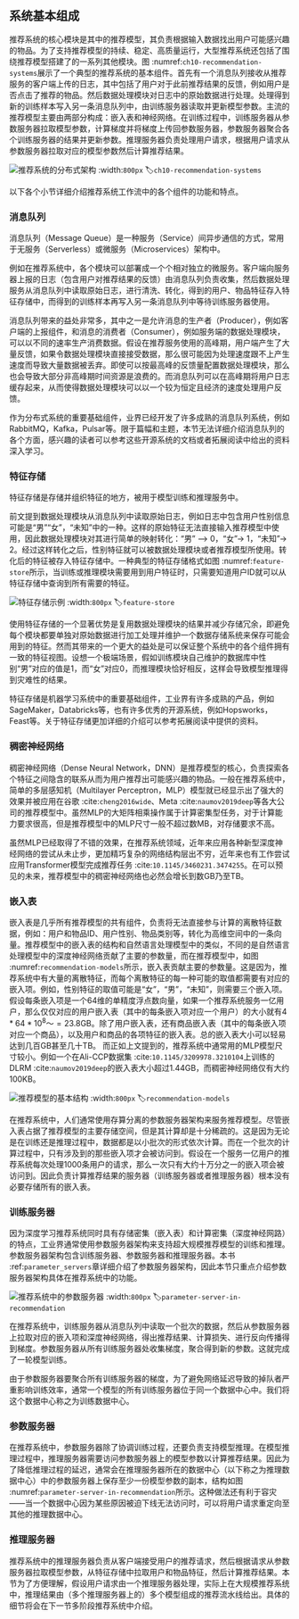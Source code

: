 ## 系统基本组成

推荐系统的核心模块是其中的推荐模型，其负责根据输入数据找出用户可能感兴趣的物品。为了支持推荐模型的持续、稳定、高质量运行，大型推荐系统还包括了围绕推荐模型搭建了的一系列其他模块。图 :numref:`ch10-recommendation-systems`展示了一个典型的推荐系统的基本组件。首先有一个消息队列接收从推荐服务的客户端上传的日志，其中包括了用户对于此前推荐结果的反馈，例如用户是否点击了推荐的物品。然后数据处理模块对日志中的原始数据进行处理。处理得到新的训练样本写入另一条消息队列中，由训练服务器读取并更新模型参数。主流的推荐模型主要由两部分构成：嵌入表和神经网络。在训练过程中，训练服务器从参数服务器拉取模型参数，计算梯度并将梯度上传回参数服务器，参数服务器聚合各个训练服务器的结果并更新参数。推理服务器负责处理用户请求，根据用户请求从参数服务器拉取对应的模型参数然后计算推荐结果。

![推荐系统的分布式架构](../img/ch10/ch-recsys/ch10-recommendation-systems.png)
:width:`800px`
:label:`ch10-recommendation-systems`

以下各个小节详细介绍推荐系统工作流中的各个组件的功能和特点。

### 消息队列
消息队列（Message Queue）是一种服务（Service）间异步通信的方式，常用于无服务（Serverless）或微服务（Microservices）架构中。

例如在推荐系统中，各个模块可以部署成一个个相对独立的微服务。客户端向服务器上报的日志（包含用户对推荐结果的反馈）由消息队列负责收集，然后数据处理服务从消息队列中读取原始日志，进行清洗、转化，得到的用户、物品特征存入特征存储中，而得到的训练样本再写入另一条消息队列中等待训练服务器使用。

消息队列带来的益处非常多，其中之一是允许消息的生产者（Producer），例如客户端的上报组件，和消息的消费者（Consumer），例如服务端的数据处理模块，可以以不同的速率生产消费数据。假设在推荐服务使用的高峰期，用户端产生了大量反馈，如果令数据处理模块直接接受数据，那么很可能因为处理速度跟不上产生速度而导致大量数据被丢弃。即使可以按最高峰的反馈量配置数据处理模块，那么也会导致大部分非高峰期时间资源是浪费的。而消息队列可以在高峰期将用户日志缓存起来，从而使得数据处理模块可以以一个较为恒定且经济的速度处理用户反馈。

作为分布式系统的重要基础组件，业界已经开发了许多成熟的消息队列系统，例如RabbitMQ，Kafka，Pulsar等。限于篇幅和主题，本节无法详细介绍消息队列的各个方面，感兴趣的读者可以参考这些开源系统的文档或者拓展阅读中给出的资料深入学习。


### 特征存储
特征存储是存储并组织特征的地方，被用于模型训练和推理服务中。

前文提到数据处理模块从消息队列中读取原始日志，例如日志中包含用户性别信息可能是“男”“女”，“未知”中的一种。这样的原始特征无法直接输入推荐模型中使用，因此数据处理模块对其进行简单的映射转化：“男” –> 0，“女”-> 1，“未知”-> 2。经过这样转化之后，性别特征就可以被数据处理模块或者推荐模型所使用。转化后的特征被存入特征存储中。一种典型的特征存储格式如图 :numref:`feature-store`所示，当训练或推理模块需要用到用户特征时，只需要知道用户ID就可以从特征存储中查询到所有需要的特征。

![特征存储示例](../img/ch10/ch-recsys/feature_store.png)
:width:`800px`
:label:`feature-store`

使用特征存储的一个显著优势是复用数据处理模块的结果并减少存储冗余，即避免每个模块都要单独对原始数据进行加工处理并维护一个数据存储系统来保存可能会用到的特征。然而其带来的一个更大的益处是可以保证整个系统中的各个组件拥有一致的特征视图。设想一个极端场景，假如训练模块自己维护的数据库中性别“男”对应的值是1，而“女”对应0，而推理模块恰好相反，这样会导致模型推理得到灾难性的结果。

特征存储是机器学习系统中的重要基础组件，工业界有许多成熟的产品，例如SageMaker，Databricks等，也有许多优秀的开源系统，例如Hopsworks，Feast等。关于特征存储更加详细的介绍可以参考拓展阅读中提供的资料。


### 稠密神经网络
稠密神经网络（Dense Neural Network，DNN）是推荐模型的核心，负责探索各个特征之间隐含的联系从而为用户推荐出可能感兴趣的物品。一般在推荐系统中，简单的多层感知机（Multilayer Perceptron，MLP）模型就已经显示出了强大的效果并被应用在谷歌 :cite:`cheng2016wide`、Meta :cite:`naumov2019deep`等各大公司的推荐模型中。虽然MLP的大矩阵相乘操作属于计算密集型任务，对于计算能力要求很高，但是推荐模型中的MLP尺寸一般不超过数MB，对存储要求不高。

虽然MLP已经取得了不错的效果，在推荐系统领域，近年来应用各种新型深度神经网络的尝试从未止步，更加精巧复杂的网络结构层出不穷，近年来也有工作尝试应用Transformer模型完成推荐任务 :cite:`10.1145/3460231.3474255`。在可以预见的未来，推荐模型中的稠密神经网络也必然会增长到数GB乃至TB。

### 嵌入表
嵌入表是几乎所有推荐模型的共有组件，负责将无法直接参与计算的离散特征数据，例如：用户和物品ID、用户性别、物品类别等，转化为高维空间中的一条向量。推荐模型中的嵌入表的结构和自然语言处理模型中的类似，不同的是自然语言处理模型中的深度神经网络贡献了主要的参数量，而在推荐模型中，如图 :numref:`recommendation-models`所示，嵌入表贡献主要的参数量。这是因为，推荐系统中有大量的离散特征，而每个离散特征的每一种可能的取值都需要有对应的嵌入项。例如，性别特征的取值可能是“女”，“男”，“未知”，则需要三个嵌入项。假设每条嵌入项是一个64维的单精度浮点数向量，如果一个推荐系统服务一亿用户，那么仅仅对应的用户嵌入表（其中的每条嵌入项对应一个用户）的大小就有$4*64*10^8～=23.8$GB。除了用户嵌入表，还有商品嵌入表（其中的每条嵌入项对应一个商品），以及用户和商品的各项特征的嵌入表。总的嵌入表大小可以轻易达到几百GB甚至几十TB。
而正如上文提到的，推荐系统中通常用的MLP模型尺寸较小。例如一个在Ali-CCP数据集 :cite:`10.1145/3209978.3210104`上训练的DLRM :cite:`naumov2019deep`的嵌入表大小超过1.44GB，而稠密神经网络仅有大约100KB。

![推荐模型的基本结构](../img/ch10/ch-recsys/ch10-recommendation-models.png)
:width:`800px`
:label:`recommendation-models`

在推荐系统中，人们通常使用存算分离的参数服务器架构来服务推荐模型。尽管嵌入表占据了推荐模型的主要存储空间，但是其计算却是十分稀疏的。这是因为无论是在训练还是推理过程中，数据都是以小批次的形式依次计算。而在一个批次的计算过程中，只有涉及到的那些嵌入项才会被访问到。假设在一个服务一亿用户的推荐系统每次处理1000条用户的请求，那么一次只有大约十万分之一的嵌入项会被访问到。因此负责计算推荐结果的服务器（训练服务器或者推理服务器）根本没有必要存储所有的嵌入表。


### 训练服务器
因为深度学习推荐系统同时具有存储密集（嵌入表）和计算密集（深度神经网路）的特点，工业界通常使用参数服务器架构来支持超大规模推荐模型的训练和推理。参数服务器架构包含训练服务器、参数服务器和推理服务器。本书 :ref:`parameter_servers`章详细介绍了参数服务器架构，因此本节只重点介绍参数服务器架构具体在推荐系统中的功能。

![推荐系统中的参数服务器](../img/ch10/ch-recsys/parameter_server_in_recommendation.png)
:width:`800px`
:label:`parameter-server-in-recommendation`

在推荐系统中，训练服务器从消息队列中读取一个批次的数据，然后从参数服务器上拉取对应的嵌入项和深度神经网络，得出推荐结果、计算损失、进行反向传播得到梯度。参数服务器从所有训练服务器处收集梯度，聚合得到新的参数。这就完成了一轮模型训练。

由于参数服务器要聚合所有训练服务器的梯度，为了避免网络延迟导致的掉队者严重影响训练效率，通常一个模型的所有训练服务器位于同一个数据中心中。我们将这个数据中心称之为训练数据中心。

### 参数服务器
在推荐系统中，参数服务器除了协调训练过程，还要负责支持模型推理。在模型推理过程中，推理服务器需要访问参数服务器上的模型参数以计算推荐结果。因此为了降低推理过程的延迟，通常会在推理服务器所在的数据中心（以下称之为推理数据中心）中的参数服务器上保存至少一份模型参数的副本，结构如图 :numref:`parameter-server-in-recommendation`所示。这种做法还有利于容灾——当一个数据中心因为某些原因被迫下线无法访问时，可以将用户请求重定向至其他的推理数据中心。

### 推理服务器
推荐系统中的推理服务器负责从客户端接受用户的推荐请求，然后根据请求从参数服务器拉取模型参数，从特征存储中拉取用户和物品特征，然后计算推荐结果。本节为了方便理解，假设用户请求由一个推理服务器处理，实际上在大规模推荐系统中，推理结果由（多个推理服务器上的）多个模型组成的推荐流水线给出。具体的细节将会在下一节多阶段推荐系统中介绍。

[^1]: https://mlcommons.org/en/inference-datacenter-11/
